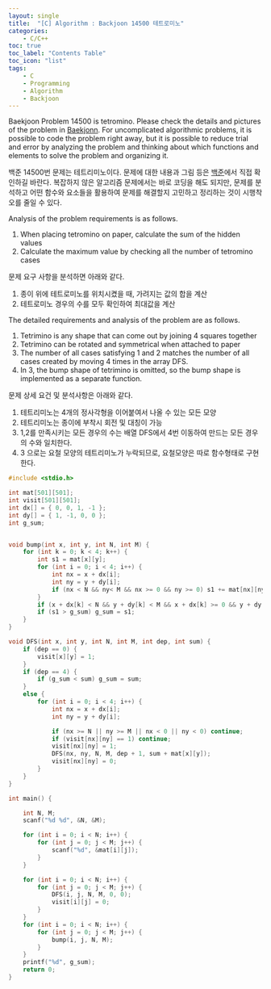 ```yaml
---
layout: single
title:  "[C] Algorithm : Backjoon 14500 테트로미노"
categories:
    - C/C++
toc: true
toc_label: "Contents Table"
toc_icon: "list"
tags: 
    - C
    - Programming
    - Algorithm
	- Backjoon
---
```




Baekjoon Problem 14500 is tetromino. Please check the details and pictures of the problem in [Baekjonn][백준]. For uncomplicated algorithmic problems, it is possible to code the problem right away, but it is possible to reduce trial and error by analyzing the problem and thinking about which functions and elements to solve the problem and organizing it.


백준 14500번 문제는 테트리미노이다. 문제에 대한 내용과 그림 등은 [백준][백준]에서 직접 확인하길 바란다. 복잡하지 않은 알고리즘 문제에서는 바로 코딩을 해도 되지만, 문제를 분석하고 어떤 함수와 요소들을 활용하여 문제를 해결할지 고민하고 정리하는 것이 시행착오를 줄일 수 있다. 


Analysis of the problem requirements is as follows.
1. When placing tetromino on paper, calculate the sum of the hidden values
2. Calculate the maximum value by checking all the number of tetromino cases


문제 요구 사항을 분석하면 아래와 같다.  
1. 종이 위에 테트로미노를 위치시켰을 때, 가려지는 값의 합을 계산 
2. 테트로미노 경우의 수를 모두 확인하여 최대값을 계산


The detailed requirements and analysis of the problem are as follows.
1. Tetrimino is any shape that can come out by joining 4 squares together
2. Tetrimino can be rotated and symmetrical when attached to paper
3. The number of all cases satisfying 1 and 2 matches the number of all cases created by moving 4 times in the array DFS.
4. In 3, the bump shape of tetrimino is omitted, so the bump shape is implemented as a separate function.


문제 상세 요건 및 분석사항은 아래와 같다. 
1. 테트리미노는 4개의 정사각형을 이어붙여서 나올 수 있는 모든 모양
2. 테트리미노는 종이에 부착시 회전 및 대칭이 가능
3. 1,2를 만족시키는 모든 경우의 수는 배열 DFS에서 4번 이동하여 만드는 모든 경우의 수와 일치한다. 
4. 3 으로는 요철 모양의 테트리미노가 누락되므로, 요철모양은 따로 함수형태로 구현한다. 



```c
#include <stdio.h>

int mat[501][501];
int visit[501][501];
int dx[] = { 0, 0, 1, -1 };
int dy[] = { 1, -1, 0, 0 };
int g_sum;


void bump(int x, int y, int N, int M) {
	for (int k = 0; k < 4; k++) {
		int s1 = mat[x][y];
		for (int i = 0; i < 4; i++) {
			int nx = x + dx[i];
			int ny = y + dy[i];
			if (nx < N && ny< M && nx >= 0 && ny >= 0) s1 += mat[nx][ny];
		}
		if (x + dx[k] < N && y + dy[k] < M && x + dx[k] >= 0 && y + dy[k] >= 0) s1 -= mat[x + dx[k]][y + dy[k]];
		if (s1 > g_sum) g_sum = s1;
	}
}

void DFS(int x, int y, int N, int M, int dep, int sum) {
	if (dep == 0) {
		visit[x][y] = 1;
	}
	if (dep == 4) {
		if (g_sum < sum) g_sum = sum;
	}
	else {
		for (int i = 0; i < 4; i++) {
			int nx = x + dx[i];
			int ny = y + dy[i];

			if (nx >= N || ny >= M || nx < 0 || ny < 0) continue;
			if (visit[nx][ny] == 1) continue;
			visit[nx][ny] = 1;
			DFS(nx, ny, N, M, dep + 1, sum + mat[x][y]);
			visit[nx][ny] = 0;
		}
	}
}

int main() {

	int N, M;
	scanf("%d %d", &N, &M);

	for (int i = 0; i < N; i++) {
		for (int j = 0; j < M; j++) {
			scanf("%d", &mat[i][j]);
		}
	}

	for (int i = 0; i < N; i++) {
		for (int j = 0; j < M; j++) {			
			DFS(i, j, N, M, 0, 0);
			visit[i][j] = 0;
		}
	}
	for (int i = 0; i < N; i++) {
		for (int j = 0; j < M; j++) {
			bump(i, j, N, M);
		}
	}
	printf("%d", g_sum);
	return 0;
}

```




[백준]: https://www.acmicpc.net/problem/14500